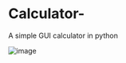 # Calculator-
A simple GUI calculator in python

![image](https://github.com/Swenyee14/Calculator-/assets/120029812/2528b3e5-8959-4153-bbbd-0c514dd4c901)
